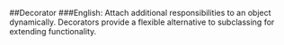 ##Decorator
###English:
Attach additional responsibilities to an object dynamically. Decorators provide a flexible alternative to subclassing
for extending functionality.
